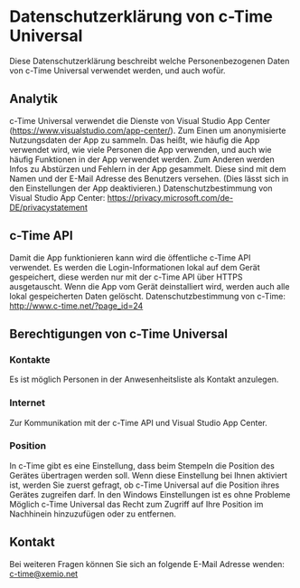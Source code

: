 # Datenschutzerklärung von c-Time Universal

Diese Datenschutzerklärung beschreibt welche Personenbezogenen Daten von c-Time Universal verwendet werden, und auch wofür.

## Analytik
c-Time Universal verwendet die Dienste von Visual Studio App Center (https://www.visualstudio.com/app-center/). Zum Einen um anonymisierte Nutzungsdaten der App zu sammeln.
Das heißt, wie häufig die App verwendet wird, wie viele Personen die App verwenden, und auch wie häufig Funktionen in der App verwendet werden.
Zum Anderen werden Infos zu Abstürzen und Fehlern in der App gesammelt. Diese sind mit dem Namen und der E-Mail Adresse des Benutzers versehen.
(Dies lässt sich in den Einstellungen der App deaktivieren.)
Datenschutzbestimmung von Visual Studio App Center: https://privacy.microsoft.com/de-DE/privacystatement

## c-Time API
Damit die App funktionieren kann wird die öffentliche c-Time API verwendet.
Es werden die Login-Informationen lokal auf dem Gerät gespeichert, diese werden nur mit der c-Time API über HTTPS ausgetauscht. 
Wenn die App vom Gerät deinstalliert wird, werden auch alle lokal gespeicherten Daten gelöscht.
Datenschutzbestimmung von c-Time: http://www.c-time.net/?page_id=24

## Berechtigungen von c-Time Universal

### Kontakte
Es ist möglich Personen in der Anwesenheitsliste als Kontakt anzulegen.

### Internet
Zur Kommunikation mit der c-Time API und Visual Studio App Center.

### Position
In c-Time gibt es eine Einstellung, dass beim Stempeln die Position des Gerätes übertragen werden soll.
Wenn diese Einstellung bei Ihnen aktiviert ist, werden Sie zuerst gefragt, ob c-Time Universal auf die Position ihres Gerätes zugreifen darf.
In den Windows Einstellungen ist es ohne Probleme Möglich c-Time Universal das Recht zum Zugriff auf Ihre Position im Nachhinein hinzuzufügen oder zu entfernen.

## Kontakt
Bei weiteren Fragen können Sie sich an folgende E-Mail Adresse wenden:
c-time@xemio.net